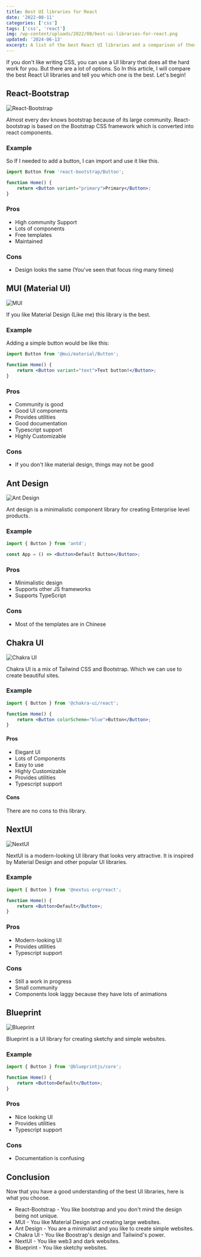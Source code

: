 ```yaml
---
title: Best UI libraries for React
date: '2022-08-11'
categories: ['css']
tags: ['css', 'react']
img: /wp-content/uploads/2022/08/best-ui-libraries-for-react.png
updated: '2024-06-13'
excerpt: A list of the best React UI libraries and a comparison of them.
---
```


If you don't like writing CSS, you can use a UI library that does all the hard work for you. But there are a lot of options. So In this article, I will compare the best React UI libraries and tell you which one is the best. Let's begin!

## React-Bootstrap

![React-Bootstrap](https://dev-to-uploads.s3.amazonaws.com/uploads/articles/qkb5dnzeotj60urvxt9u.png)

Almost every dev knows bootstrap because of its large community. React-bootstrap is based on the Bootstrap CSS framework which is converted into react components.

### Example

So If I needed to add a button, I can import and use it like this.

```jsx
import Button from 'react-bootstrap/Button';

function Home() {
	return <Button variant="primary">Primary</Button>;
}
```

### Pros

- High community Support
- Lots of components
- Free templates
- Maintained

### Cons

- Design looks the same (You've seen that focus ring many times)

## MUI (Material UI)

![MUI](https://dev-to-uploads.s3.amazonaws.com/uploads/articles/x4eg6s4bdongd9dek2uv.png)

If you like Material Design (Like me) this library is the best.

### Example

Adding a simple button would be like this:

```jsx
import Button from '@mui/material/Button';

function Home() {
	return <Button variant="text">Text button!</Button>;
}
```

### Pros

- Community is good
- Good UI components
- Provides utilities
- Good documentation
- Typescript support
- Highly Customizable

### Cons

- If you don't like material design, things may not be good

## Ant Design

![Ant Design](https://dev-to-uploads.s3.amazonaws.com/uploads/articles/j66k83f3kml9eods71nt.png)

Ant design is a minimalistic component library for creating Enterprise level products.

### Example

```jsx
import { Button } from 'antd';

const App = () => <Button>Default Button</Button>;
```

### Pros

- Minimalistic design
- Supports other JS frameworks
- Supports TypeScript

### Cons

- Most of the templates are in Chinese

## Chakra UI

![Chakra UI](https://dev-to-uploads.s3.amazonaws.com/uploads/articles/by0xs0589ifwx7tqatbc.png)

Chakra UI is a mix of Tailwind CSS and Bootstrap. Which we can use to create beautiful sites.

### Example

```jsx
import { Button } from '@chakra-ui/react';

function Home() {
	return <Button colorScheme="blue">Button</Button>;
}
```

#### Pros

- Elegant UI
- Lots of Components
- Easy to use
- Highly Customizable
- Provides utilities
- Typescript support

#### Cons

There are no cons to this library.

## NextUI

![NextUI](https://dev-to-uploads.s3.amazonaws.com/uploads/articles/3orgwz2tqrkkqubtp8v3.png)

NextUI is a modern-looking UI library that looks very attractive. It is inspired by Material Design and other popular UI libraries.

### Example

```jsx
import { Button } from '@nextui-org/react';

function Home() {
	return <Button>Default</Button>;
}
```

### Pros

- Modern-looking UI
- Provides utilities
- Typescript support

### Cons

- Still a work in progress
- Small community
- Components look laggy because they have lots of animations

## Blueprint

![Blueprint](https://dev-to-uploads.s3.amazonaws.com/uploads/articles/vu8i2ov679ctu1assfl1.png)

Blueprint is a UI library for creating sketchy and simple websites.

### Example

```jsx
import { Button } from '@blueprintjs/core';

function Home() {
	return <Button>Default</Button>;
}
```

### Pros

- Nice looking UI
- Provides utilities
- Typescript support

### Cons

- Documentation is confusing

## Conclusion

Now that you have a good understanding of the best UI libraries, here is what you choose.

- React-Bootstrap - You like bootstrap and you don't mind the design being not unique.
- MUI - You like Material Design and creating large websites.
- Ant Design - You are a minimalist and you like to create simple websites.
- Chakra UI - You like Boostrap's design and Tailwind's power.
- NextUI - You like web3 and dark websites.
- Blueprint - You like sketchy websites.
